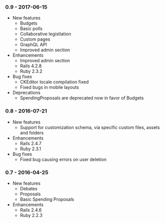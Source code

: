  ### 0.9 - 2017-06-15

* New features
  * Budgets
  * Basic polls
  * Collaborative legistlation
  * Custom pages
  * GraphQL API
  * Improved admin section
* Enhancements
  * Improved admin section
  * Rails 4.2.8
  * Ruby 2.3.2
* Bug fixes
  * CKEditor locale compilation fixed
  * Fixed bugs in mobile layouts
* Deprecations
  * SpendingProposals are deprecated now in favor of Budgets

### 0.8 - 2016-07-21

* New features
  * Support for customization schema, vía specific custom files, assets and folders
* Enhancements
  * Rails 2.4.7
  * Ruby 2.3.1
* Bug fixes
  * Fixed bug causing errors on user deletion

### 0.7 - 2016-04-25

* New features
  * Debates
  * Proposals
  * Basic Spending Proposals
* Enhancements
  * Rails 2.4.6
  * Ruby 2.2.3
